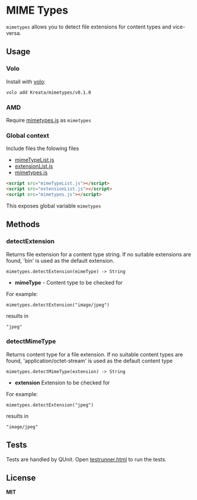 # MIME Types

`mimetypes` allows you to detect file extensions for content types and vice-versa.

## Usage

### Volo

Install with [volo](http://volojs.org/):

    volo add Kreata/mimetypes/v0.1.0

### AMD

Require [mimetypes.js](mimetypes.js) as `mimetypes`

### Global context

Include files the folowing files

  * [mimeTypeList.js](mimeTypeList.js)
  * [extensionList.js](extensionList.js)
  * [mimetypes.js](mimetypes.js)

```html
<script src="mimeTypeList.js"></script>
<script src="extensionList.js"></script>
<script src="mimetypes.js"></script>
```

This exposes global variable `mimetypes`

## Methods

### detectExtension

 Returns file extension for a content type string. If no suitable extensions are found, 'bin' is used as the default extension.

    mimetypes.detectExtension(mimeType) -> String

  * **mimeType** - Content type to be checked for

For example:

    mimetypes.detectExtension("image/jpeg")

results in

    "jpeg"


### detectMimeType

Returns content type for a file extension. If no suitable content types are found, 'application/octet-stream' is used as the default content type

    mimetypes.detectMimeType(extension) -> String

  * **extension** Extension to be checked for

For example:

    mimetypes.detectExtension("jpeg")

results in

    "image/jpeg"

## Tests

Tests are handled by QUnit. Open [testrunner.html](tests/testrunner.html) to run the tests.

## License

**MIT**
